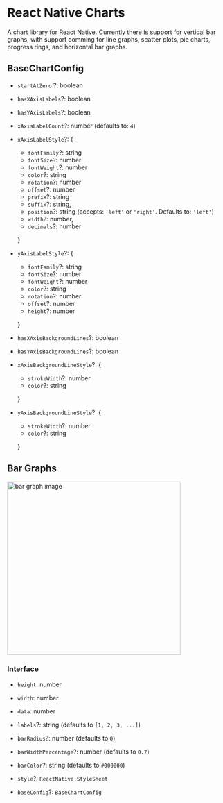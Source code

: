 # React Native Charts

A chart library for React Native. Currently there is support for vertical bar graphs, with support comming for line graphs, scatter plots, pie charts, progress rings, and horizontal bar graphs.

## BaseChartConfig

- `startAtZero` ?: boolean

- `hasXAxisLabels`?: boolean

- `hasYAxisLabels`?: boolean

- `xAxisLabelCount`?: number (defaults to: `4`)

- `xAxisLabelStyle`?: {
    - `fontFamily`?: string
    - `fontSize`?: number
    - `fontWeight`?: number
    - `color`?: string
    - `rotation`?: number
    - `offset`?: number
    - `prefix`?: string
    - `suffix`?: string,
    - `position`?: string (accepts: `'left'` or `'right'`. Defaults to: `'left'`)
    - `width`?: number,
    - `decimals`?: number
  
  }
  
- `yAxisLabelStyle`?: {
    - `fontFamily`?: string
    - `fontSize`?: number
    - `fontWeight`?: number
    - `color`?: string
    - `rotation`?: number
    - `offset`?: number
    - `height`?: number
    
  }

- `hasXAxisBackgroundLines`?: boolean

- `hasYAxisBackgroundLines`?: boolean

- `xAxisBackgroundLineStyle`?: {
    - `strokeWidth`?: number
    - `color`?: string
    
  }
  
- `yAxisBackgroundLineStyle`?: {
    - `strokeWidth`?: number
    - `color`?: string
    
  }

## Bar Graphs

<img src="https://seanwatters.io/images/@chartiful-react-native-bar-charts.png" height="400px" alt="bar graph image">

### Interface

- `height`: number

- `width`: number

- `data`: <Array>number
  
- `labels`?: <Array>string  (defaults to `[1, 2, 3, ...]`)
  
- `barRadius`?: number  (defaults to `0`)

- `barWidthPercentage`?: number  (defaults to `0.7`)

- `barColor`?: string  (defaults to `#000000`)

- `style`?: `ReactNative.StyleSheet`

- `baseConfig`?: `BaseChartConfig`
